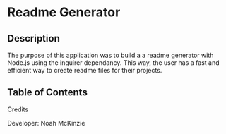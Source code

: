 # Readme Generator

## Description

The purpose of this application was to build a a readme generator with Node.js using the inquirer dependancy. This way, the user has a fast and efficient way to create readme files for their projects. 

## Table of Contents

Credits

Developer: Noah McKinzie